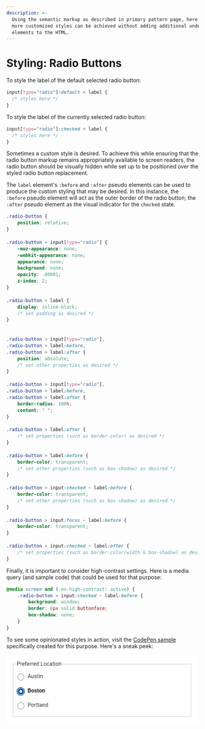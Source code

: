 ```yaml
---
description: >-
  Using the semantic markup as described in primary pattern page, here is how
  more customized styles can be achieved without adding additional undesired
  elements to the HTML.
---
```


# Styling: Radio Buttons

To style the label of the default selected radio button: 

```css
input[type="radio"]:default + label {
  /* styles here */
}
```

To style the label of the currently selected radio button: 

```css
input[type="radio"]:checked + label {
  /* styles here */
}
```

Sometimes a custom style is desired. To achieve this while ensuring that the radio button markup remains appropriately available to screen readers, the radio button should be visually hidden while set up to be positioned over the styled radio button replacement. 

The `label` element's `:before` and `:after` pseudo elements can be used to produce the custom styling that may be desired. In this instance, the `:before` pseudo element will act as the outer border of the radio button; the `:after` pseudo element as the visual indicator for the `checked` state.

```css
.radio-button {
	position: relative;
}

.radio-button > input[type="radio"] {
	-moz-appearance: none;
	-webkit-appearance: none;
	appearance: none; 
	background: none;
	opacity: .00001;
	z-index: 2;
}

.radio-button > label {
	display: inline-block;
	/* set padding as desired */
}


.radio-button > input[type="radio"],
.radio-button > label:before,
.radio-button > label:after {
	position: absolute;
	/* set other properties as desired */
}

.radio-button > input[type="radio"],
.radio-button > label:before,
.radio-button > label:after {
	border-radius: 100%;
	content: " ";
}

.radio-button > label:after {
	/* set properties (such as border-color) as desired */
}

.radio-button > label:before {
	border-color: transparent;
	/* set other properties (such as box-shadow) as desired */
}

.radio-button > input:checked ~ label:before {
	border-color: transparent;
	/* set other properties (such as box-shadow) as desired */
}

.radio-button > input:focus ~ label:before {
	border-color: transparent;
}

.radio-button > input:checked ~ label:after {
	/* set properties (such as border-color/width & box-shadow) as desired */
}

```

Finally, it is important to consider high-contrast settings. Here is a media query \(and sample code\) that could be used for that purpose:

```css
@media screen and (-ms-high-contrast: active) {
	.radio-button > input:checked ~ label:before {
		background: window;
		border: 6px solid buttonface;
		box-shadow: none;
	}
}
```

To see some opinionated styles in action, visit the [CodePen sample](https://codepen.io/melsumner/pen/9333b9017df850d9fbdd0dd8f805741a) specifically created for this purpose. Here's a sneak peek: 

![Semantic-yet-styled radio buttons](../../.gitbook/assets/image%20%2810%29.png)

